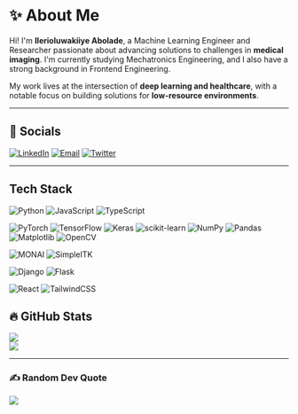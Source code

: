 # ✨ About Me

Hi! I'm **Ilerioluwakiiye Abolade**, a Machine Learning Engineer and Researcher passionate about advancing solutions to challenges in **medical imaging**. I'm currently studying Mechatronics Engineering, and I also have a strong background in Frontend Engineering.

My work lives at the intersection of **deep learning and healthcare**, with a notable focus on building solutions for **low-resource environments**.  

---
## 🤍 Socials  
[![LinkedIn](https://img.shields.io/badge/LinkedIn-%230A66C2.svg?logo=linkedin&logoColor=white)](https://linkedin.com/in/ilerioluwakiiye)
[![Email](https://img.shields.io/badge/Email-D14836?style=flat&logo=gmail&logoColor=white)](mailto:aboladeilerioluwakiiye@gmail.com)
[![Twitter](https://img.shields.io/badge/Twitter-%231DA1F2.svg?logo=Twitter&logoColor=white)](https://twitter.com/llerioluwakiiye)

---
## Tech Stack  

<!-- Programming Languages -->
![Python](https://img.shields.io/badge/Python-3776AB?style=plastic&logo=python&logoColor=white)
![JavaScript](https://img.shields.io/badge/JavaScript-F7DF1E?style=plastic&logo=javascript&logoColor=black)
![TypeScript](https://img.shields.io/badge/TypeScript-3776AB??style=plastic&logo=typescript&logoColor=white)

<!-- ML/DL Frameworks & Libraries -->
![PyTorch](https://img.shields.io/badge/PyTorch-5C3EE8?style=plastic&logo=pytorch&logoColor=white)
![TensorFlow](https://img.shields.io/badge/TensorFlow-11557C?style=plastic&logo=tensorflow&logoColor=white)
![Keras](https://img.shields.io/badge/Keras-150458?style=plastic&logo=keras&logoColor=white)
![scikit-learn](https://img.shields.io/badge/Scikit--Learn-013243?style=plastic&logo=scikit-learn&logoColor=white)
![NumPy](https://img.shields.io/badge/NumPy-013243?style=plastic&logo=numpy&logoColor=white)
![Pandas](https://img.shields.io/badge/Pandas-150458?style=plastic&logo=pandas&logoColor=white)
![Matplotlib](https://img.shields.io/badge/Matplotlib-11557C?style=plastic&logo=matplotlib&logoColor=white)
![OpenCV](https://img.shields.io/badge/OpenCV-5C3EE8?style=plastic&logo=opencv&logoColor=white)

<!-- Vision/Medical Imaging -->
![MONAI](https://img.shields.io/badge/MONAI-150458?style=plastic&logo=python&logoColor=white)
![SimpleITK](https://img.shields.io/badge/SimpleITK-6A1B9A?style=plastic&logo=python&logoColor=white)

<!-- Backend / Web Frameworks -->
![Django](https://img.shields.io/badge/Django-092E20?style=plastic&logo=django&logoColor=white)
![Flask](https://img.shields.io/badge/Flask-000000?style=plastic&logo=flask&logoColor=white)

<!-- Frontend -->
![React](https://img.shields.io/badge/React-20232A?style=plastic&logo=react&logoColor=61DAFB)
![TailwindCSS](https://img.shields.io/badge/TailwindCSS-38B2AC?style=plastic&logo=tailwind-css&logoColor=white)




## 🔥 GitHub Stats  
![](https://github-readme-streak-stats.herokuapp.com/?user=ileri-oluwa-kiiye&theme=dark&hide_border=false)<br/>
![](https://github-readme-stats.vercel.app/api/top-langs/?username=ileri-oluwa-kiiye&theme=dark&hide_border=false&include_all_commits=true&count_private=false&layout=compact)

---

### ✍️ Random Dev Quote  
![](https://quotes-github-readme.vercel.app/api?type=horizontal&theme=tokyonight)


